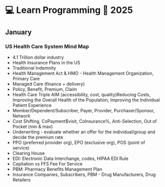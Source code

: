 # 💻 Learn Programming 📆 2025

## January

### US Health Care System Mind Map
- 4.1 Trillion dollar industry
- Health Insurance Plans in the US
- Traditional Indemnity
- Health Management Act & HMO - Health Management Organization, Primary Care
- Managed Care (finance + delivery)
- Policy, Benefit, Premium, Claim
- Health Care Triple AIM (accessibility, cost, quality)Reducing Costs, Improving the Overall Health of the Population, Improving the Individual Patient Experience
- Member/Dependent/Subscriber, Payer, Provider, Purchaser/Sponsor, Network
- Cost Shifting, CoPayment$visit, CoInsurance%, Anti-Selection, Out of Pocket (min & max)
- Underwriting - evaluate whether an offer for the individual/group and decide the premium rate
- PPO (preferred provider org), EPO (exclusive org), POS (point of service)
- Clearing House
- EDI: Electronic Data Interchange, codes, HIPAA EDI Rule
- Capitation vs FFS Fee For Service
- PBM: Pharmacy Benefits Management Plan
- Insurance Companies, Subscribers, PBM - Drug Manufacturers, Drug Retailers
